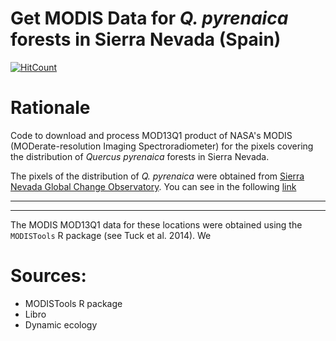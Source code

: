 Get MODIS Data for *Q. pyrenaica* forests in Sierra Nevada (Spain)
======

[![HitCount](https://hitt.herokuapp.com/{ajpelu||org}/{modis_iv}.svg)](https://github.com/ajpelu/modis_iv)

# Rationale 
Code to download and process MOD13Q1 product of NASA's MODIS (MODerate-resolution Imaging Spectroradiometer) for the pixels covering the distribution of *Quercus pyrenaica* forests in Sierra Nevada. 

The pixels of the distribution of *Q. pyrenaica* were obtained from [Sierra Nevada Global Change Observatory](linaria.obsnev.es). You can see in the following [link](https://rawgit.com/ajpelu/modis_iv/master/analysis/get_map.html) 



--- 
--- 


The MODIS MOD13Q1 data for these locations were obtained using the `MODISTools` R package (see Tuck et al. 2014). We 



# Sources: 
* MODISTools R package
* Libro 
* Dynamic ecology 
